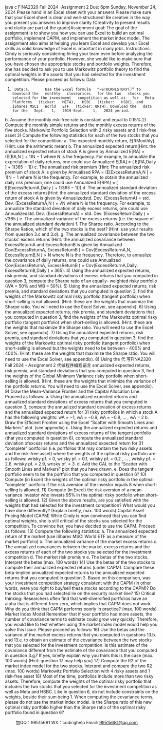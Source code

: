 java c
FINA2320 Fall  2024 -Assignment 2 
Due: 6pm Sunday, November   24,   2024
Please hand in an Excel   sheet   with your   answers
Please make sure that your Excel sheet   is   clear   and   well-structured!
Be creative in the way you present you answers to improve   clarity   (Creativity to present results   and   clarity   are   part   of   the   grade)Assignment goal: The goal of   the   assignment   is to   show you how you   can use   Excel   to   build   an optimal portfolio, implement      CAPM, and implement the market index model. The   assignment also aims at helping you learn Excel and develop your Excel skills as    solid   knowledge   of   Excel   is   important   in   many   jobs.
Instructions: Cindy is seriously considering hiring your team even before analyzing the performance of   your   portfolio.   However,   she would   like to   make   sure that   you have   chosen   the   appropriate   stocks   and portfolio weights. Therefore, she has decided to ask you to use Markowitz portfolio theory   to   find the optimal weights   in the   assets that you had   selected   for   the   investment   competition.   Please proceed as follows:
Data 
1)      Data:a.       Use the Excel formula   “=STOCKHISTORY()” to download the   monthly   closeprices   for the two   stocks you   selected for the investment   competition as well as   for   Meta. Platforms   (ticker:   META),   HSBC   (ticker:   HSBC), and   iShares MSCI   World   ETF   (ticker: URTH). Download the   data   for the   Sept.   1,   2019-Sept.    1,   2024 period.
b.       Assume the monthly risk-free rate is constant   and equal to   0.15%.2)      Compute the monthly simple returns and the monthly excess returns of   the   five   stocks.
Markowitz Portfolio Selection with 2 risky assets and 1 risk-free asset 
3)      Compute   the   following   statistics   for   each   of the two stocks   that   you   selected   for   the   competition:
a.       The   expected   monthly   return, E[RMontℎly].    (Hint:   use   the   arithmetic   mean)
b.       The annualized   expected return(Hint:      the      annualized       expected      return         of      stock      A         is      given      by      Annualized   E[RA]   =   (E[RA,N   ]   +   1)N      −   1 where   N   is   the   frequency.   For   example,   to   annualize   the   expectation   of   daily   returns, one   could   use   Annualized   E[RA]   =   ( E[RA,Daily   ]   +   1)365    −   1))
c.       The annualized risk premium (Hint:   The annualized risk   premium   of   stock   A   is   given   by   Annualized   RPA         =   (E[ExcessReturnA,N   ] +   1)N    −   1   where   N   is   the   frequency. For   example,   to         obtain         the         annualized         daily         risk         premium,       one         could         use      Annualized   E[RPA]   =   ( E[ExcessReturnA,Daily   ]   +   1)365    −   1)))
d.       The annualized standard deviation   of   the   excess returns(Hint:    the    annualized       standard    deviation       of    the      excess    return    of    stock      A      is      given      by Annualizedstd. Dev. (ExcessReturnA)   = std. Dev. (ExcessReturnA,N   )   × √N   where   N   is the   frequency.   For   example,   to   annualize   the   standard   deviation   of daily   excess   returns,   one   could  use            Annualizedstd. Dev. (ExcessReturnA)   = std. Dev.   (ExcessReturnDaily   )   × √365 )
e.       The annualized variance   of   the   excess returns   (i.e.   the   square   of   the   annualized   standard deviation)
f.         The Sharpe ratio. According to the Sharpe Ratios, which of   the two stocks is the   best? (Hint: use your results from question 3.c   and   3.d).
g.       The annualized covariance between the two   stocks’   excess returns
(Hint:   the   annualized   covariance   between ExcessReturnA             and   ExcessReturnB    is   given   by 
Annualized   Cov(ExcessReturnA,   ExcessReturnB   )   =
Cov(ExcessReturnA,N,   ExcessReturnB,N   )   × N      where      N      is      the      frequency.       Therefore,    to annualize                        the                         covariance                         of                      daily                         returns,                         one                         could                         use
Annualized   Cov(ExcessReturnA,   ExcessReturnB   )   =
Cov(ExcessReturnA,Daily, ExcessReturnB,Daily   ) ×   365).
4)      Using the   annualized   expected returns,   risk premia,   and   standard   deviations   of   excess   returns   that   you   computed   in   question   3,   compute   the    Sharpe   ratio   of   an   equally-   weighted risky portfolio   (WA      =   50% and   WB       =   50%).
5)      Using   the   annualized   expected   returns,   risk   premia,   and   standard   deviations   that   you   computed   in   question   3,   find   the   weights   of the   Markowitz   optimal   risky   portfolio   (tangent    portfolio)   when    short-selling    is not allowed.    (Hint:    these    are    the    weights    that   maximize the   Sharpe ratio. You will need to use the Excel   Solver, see appendix).
6)      Using   the   annualized   expected   returns,   risk   premia,   and   standard   deviations   that   you   computed   in   question   3,   find   the   weights   of the   Markowitz   optimal   risky   portfolio   (tangent   portfolio)   when   short-selling   is   allowed.   (Hint: these   are the weights that   maximize   the   Sharpe ratio. You will need   to use the Excel   Solver,   see appendix).
7)      Using   the   annualized   expected   returns,   risk   premia,   and   standard   deviations   that   you   computed   in   question   3,   find   the   weights   of the   Markowitz   optimal   risky   portfolio   (tangent portfolio) when   short-selling   is   allowed but the weights   need   to   be between   -   400%   and   400%.   (Hint: these are the weights that   maximize   the   Sharpe   ratio.   You   will   need   to   use   the Excel   Solver, see appendix).
8)      Using   the  代 写FINA2320 Fall 2024 – Assignment 2
代做程序编程语言 annualized   expected   returns,   risk   premia,   and   standard   deviations   that   you   computed    in   question   3,    find   the   weights    of   the   Global   Minimum   Variance   risky   portfolio   when   short-selling   is   allowed.   (Hint: these are the weights that minimize the   variance   of   the portfolio returns. You will need to use the Excel   Solver,   see appendix).
9)      Draw the Mean-Variance Frontier and the Capital Allocation Line. Proceed as follows:
a.       Using   the   annualized   expected   returns   and   annualized    standard   deviations   of   excess    returns    that    you      computed      in    question      3,      compute      the      annualized   standard   deviation   of   excess returns   and the   annualized   expected return   for   31   risky portfolios in which a stock A has the   following weights:   wA       =   −1,    wA       =   −0.9,    wA      =   −0.8,   … ,    wA      =   2
b.       Draw   the   Efficient   Frontier   using   the   Excel   “Scatter   with   Smooth   Lines   and   Markers” plot. (see appendix)
c.       Using   the   annualized   expected   returns   and   annualized    standard   deviations   of   excess   returns    of   the    tangent    portfolio    (that    you    computed    in    question    6),   compute the annualized standard deviation ofexcess returns and the annualized   expected   return for 31 “complete” portfolios (i.e. portfolios that may contain the   two   risky   assets   and   the   risk-free   asset) where   the   weights   of   the   optimal   risky portfolio            are               as            follows:          wrisky   pf.      =   0,      wrisky   pf.      =   0.1,    wrisky   pf.      =   0.2 , …   , wrisky   pf.      =   2.8,   wrisky   pf.    =   2.9,    wrisky   pf.      =   3.
d.       Add   the   CAL   to   the   “Scatter   with   Smooth   Lines   and   Markers”   plot   that   you   have drawn.
e.       Does    the    tangent    portfolio    seem    to    be    the    portfolio    that    you    computed    in   question 6?
10)   Compute (in Excel)   the weights of   the optimal risky   portfolio in the optimal “complete”   portfolio   if   the risk aversion of   the investor equals   8 when short-selling   is   allowed.
11)   Compute   (in Excel) the risk aversion of   a   mean-variance   investor   who   invests   95%   in   the optimal risky portfolio when short-selling is allowed.
12)   Given   the   above   results,   are   you   satisfied   with   the   weights   that   had   selected   for   the   investment competition? What would you have done differently? (Explain briefly, max.
100 words)
Capital Asset Pricing Model (CAPM) While   Cindy   is   now   convinced   that   you   can   find   optimal   weights,   she   is   still   critical   of the   stocks you selected   for the competition. To   convince her,   you have   decided   to   use the   CAPM.   Proceed as   follows:
13) Compute the following   statistics:
a.       The annualized expected return of   the market (use iShares MSCI   World   ETF   as   a   measure   of   the   market   portfolio)
b.       The annualized variance of   the market   excess   returns
c.       The   annualized   covariances between the   market   excess   returns   and   the   excess   returns of   each of   the two   stocks you selected   for the investment   competition
d.       The market   risk premium
e.       The betas of   the two   stocks. Interpret the betas   (max.   100 words)
14)   Use   the   betas   of the   two   stocks   to   compute   their   annualized   expected   returns   (under   CAPM).   Compare   these   beta-implied   annualized   expected   returns   to   the   annualized   expected returns that you computed in question 3.   Based   on this   comparison,   was   your   investment   competition   strategy consistent   with the   CAPM   (in   other words, were   you   right   to   buy/sell   these   stocks   according   to   the   CAPM)?   Do   the   stocks   that   you   had   selected lie on the   security market   line?
15) Critical thinking: Researchers often find that well-diversified portfolios have an alpha   that is different   from zero, which implies that CAPM does not work. Why do you think   that CAPM performs poorly in practice? (max.   100 words)
Market Index Model Remember that   if   your portfolio   had   more assets, the   number   of   covariance   terms   to   estimate   could   grow   very   quickly.   Therefore,   you   would   like   to   test   whether   using   the   market   index   model would help you solve this   issue. Please proceed   as   follows:
16)   Use   the   betas   and   the   variance   of the   market    excess   returns   that   you      computed   in   questions   13.b. and   13.e. to obtain an estimate of   the covariance between the two stocks   that   you   selected   for   the   investment   competition.   Is   this   estimate   of the   covariance   different from   the estimate of   the covariance that you computed in question 3.g.? If   yes,   briefly explain why you think this is the case (max.   100 words)   (Hint: question   17 may   help   you)
17)   Compute the R2    of   the   market   index model   for   the   two   stocks.   Interpret   and   compare   the two R2    (max.   100   words)
Markowitz Portfolio Selection with 4 risky assets and 1 risk-free asset 
18)   Most of   the time, portfolios include more than two risky assets. Therefore, compute the   weights of   the optimal risky portfolio that includes the two stocks that you   selected   for   the   investment   competition   as   well   as   Meta   and   HSBC.   Like   in   question   6,   do   not   include   constraints   on   the   weights,   beside   their   sum   being    1.   When   computing   the   covariance terms, please do not use the market   index model. Is the   Sharpe ratio   of   this   new   optimal   risky   portfolio   higher   than   the   Sharpe   ratio   of   the   optimal   risky   portfolio found in   question   6?



         
加QQ：99515681  WX：codinghelp  Email: 99515681@qq.com
